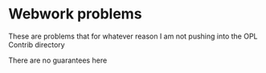 # Webwork problems

These are problems that for whatever reason I am not pushing into the OPL Contrib directory

There are no guarantees here
